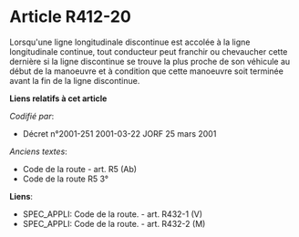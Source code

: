 # Article R412-20

Lorsqu'une ligne longitudinale discontinue est accolée à la ligne longitudinale continue, tout conducteur peut franchir ou
chevaucher cette dernière si la ligne discontinue se trouve la plus proche de son véhicule au début de la manoeuvre et à
condition que cette manoeuvre soit terminée avant la fin de la ligne discontinue.

**Liens relatifs à cet article**

_Codifié par_:

  - Décret n°2001-251 2001-03-22 JORF 25 mars 2001

_Anciens textes_:

  - Code de la route - art. R5 (Ab)
  - Code de la route R5 3°

**Liens**:

  - SPEC_APPLI: Code de la route. - art. R432-1 (V)
  - SPEC_APPLI: Code de la route. - art. R432-2 (M)

